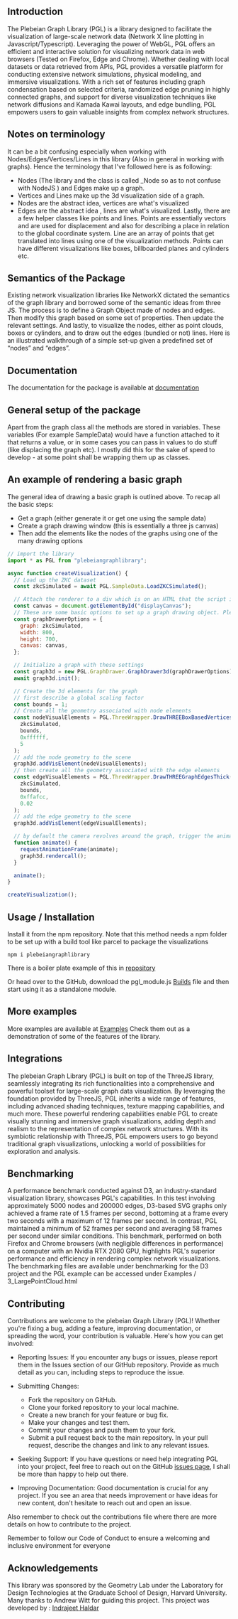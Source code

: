 ## Introduction

The Plebeian Graph Library (PGL) is a library designed to facilitate the visualization of large-scale network data (Network X line plotting in Javascript/Typescript). Leveraging the power of WebGL, PGL offers an efficient and interactive solution for visualizing network data in web browsers (Tested on Firefox, Edge and Chrome). Whether dealing with local datasets or data retrieved from APIs, PGL provides a versatile platform for conducting extensive network simulations, physical modeling, and immersive visualizations. With a rich set of features including graph condensation based on selected criteria, randomized edge pruning in highly connected graphs, and support for diverse visualization techniques like network diffusions and Kamada Kawai layouts, and edge bundling, PGL empowers users to gain valuable insights from complex network structures.

## Notes on terminology

It can be a bit confusing especially when working with Nodes/Edges/Vertices/Lines in this library (Also in general in working with graphs). Hence the terminology that I've followed here is as following:

- Nodes (The library and the class is called \_Node so as to not confuse with NodeJS ) and Edges make up a graph.
- Vertices and Lines make up the 3d visualization side of a graph.
- Nodes are the abstract idea, vertices are what's visualized
- Edges are the abstract idea , lines are what's visualized. Lastly, there are a few helper classes like points and lines. Points are essentially vectors and are used for displacement and also for describing a place in relation to the global coordinate system. Line are an array of points that get translated into lines using one of the visualization methods. Points can have different visualizations like boxes, billboarded planes and cylinders etc.

## Semantics of the Package

Existing network visualization libraries like NetworkX dictated the semantics of the graph library and borrowed some of the semantic ideas from three JS. The process is to define a Graph Object made of nodes and edges. Then modify this graph based on some set of properties. Then update the relevant settings. And lastly, to visualize the nodes, either as point clouds, boxes or cylinders, and to draw out the edges (bundled or not) lines.
Here is an illustrated walkthrough of a simple set-up given a predefined set of “nodes” and “edges”.

## Documentation

The documentation for the package is available at [documentation](https://www.plebeiangraphlibrary.com/)

## General setup of the package

Apart from the graph class all the methods are stored in variables. These variables (For example SampleData) would have a function attached to it that returns a value, or in some cases you can pass in values to do stuff (like displacing the graph etc). I mostly did this for the sake of speed to develop - at some point shall be wrapping them up as classes.

## An example of rendering a basic graph

The general idea of drawing a basic graph is outlined above. To recap all the basic steps:

- Get a graph (either generate it or get one using the sample data)
- Create a graph drawing window (this is essentially a three js canvas)
- Then add the elements like the nodes of the graphs using one of the many drawing options

```javascript
// import the library
import * as PGL from "plebeiangraphlibrary";

async function createVisualization() {
  // Load up the ZKC dataset 
  const zkcSimulated = await PGL.SampleData.LoadZKCSimulated();

  // Attach the renderer to a div which is on an HTML that the script is linked too
  const canvas = document.getElementById("displayCanvas");
  // These are some basic options to set up a graph drawing object. Please refer to the documentation for more options
  const graphDrawerOptions = {
    graph: zkcSimulated,
    width: 800,
    height: 700,
    canvas: canvas,
  };

  // Initialize a graph with these settings
  const graph3d = new PGL.GraphDrawer.GraphDrawer3d(graphDrawerOptions);
  await graph3d.init();

  // Create the 3d elements for the graph
  // first describe a global scaling factor
  const bounds = 1;
  // Create all the geometry associated with node elements
  const nodeVisualElements = PGL.ThreeWrapper.DrawTHREEBoxBasedVertices(
    zkcSimulated,
    bounds,
    0xffffff,
    5
  );
  // add the node geometry to the scene
  graph3d.addVisElement(nodeVisualElements);
  // then create all the geometry associated with the edge elements
  const edgeVisualElements = PGL.ThreeWrapper.DrawTHREEGraphEdgesThick(
    zkcSimulated,
    bounds,
    0xffafcc,
    0.02
  );
  // add the edge geometry to the scene
  graph3d.addVisElement(edgeVisualElements);

  // by default the camera revolves around the graph, trigger the animation call
  function animate() {
    requestAnimationFrame(animate);
    graph3d.rendercall();
  }

  animate();
}

createVisualization();
```

## Usage / Installation

Install it from the npm repository. Note that this method needs a npm folder to be set up with a build tool like parcel to package the visualizations

```
npm i plebeiangraphlibrary
```
There is a boiler plate example of this in [repository](https://github.com/range-et/pgl_example)

Or head over to the GitHub, download the pgl_module.js [Builds](https://github.com/range-et/PGL/tree/main/Build) file and then start using it as a standalone module.

## More examples

More examples are available at [Examples](https://www.plebeiangraphlibrary.com/examples.html) Check them out as a demonstration of some of the features of the library.

## Integrations

The plebeian Graph Library (PGL) is built on top of the ThreeJS library, seamlessly integrating its rich functionalities into a comprehensive and powerful toolset for large-scale graph data visualization. By leveraging the foundation provided by ThreeJS, PGL inherits a wide range of features, including advanced shading techniques, texture mapping capabilities, and much more. These powerful rendering capabilities enable PGL to create visually stunning and immersive graph visualizations, adding depth and realism to the representation of complex network structures. With its symbiotic relationship with ThreeJS, PGL empowers users to go beyond traditional graph visualizations, unlocking a world of possibilities for exploration and analysis.

## Benchmarking 

A performance benchmark conducted against D3, an industry-standard visualization library, showcases PGL's capabilities. In this test involving approximately 5000 nodes and 200000 edges, D3-based SVG graphs only achieved a frame rate of 1.5 frames per second, bottoming at a frame every two seconds with a maximum of 12 frames per second. In contrast, PGL maintained a minimum of 52 frames per second and averaging 58 frames per second under similar conditions. This benchmark, performed on both Firefox and Chrome browsers (with negligible differences in performance) on a computer with an Nvidia RTX 2080 GPU, highlights PGL's superior performance and efficiency in rendering complex network visualizations. The benchmarking files are available under benchmarking for the D3 project and the PGL example can be accessed under Examples / 3_LargePointCloud.html

## Contributing

Contributions are welcome to the plebeian Graph Library (PGL)! Whether you're fixing a bug, adding a feature, improving documentation, or spreading the word, your contribution is valuable. Here's how you can get involved:

* Reporting Issues: If you encounter any bugs or issues, please report them in the Issues section of our GitHub repository. Provide as much detail as you can, including steps to reproduce the issue.

* Submitting Changes:
  - Fork the repository on GitHub.
  - Clone your forked repository to your local machine.
  - Create a new branch for your feature or bug fix.
  - Make your changes and test them.
  - Commit your changes and push them to your fork.
  - Submit a pull request back to the main repository. In your pull request, describe the changes and link to any relevant issues.

* Seeking Support: If you have questions or need help integrating PGL into your project, feel free to reach out on the GitHub [issues page](https://github.com/range-et/PGL/issues), I shall be more than happy to help out there.

* Improving Documentation: Good documentation is crucial for any project. If you see an area that needs improvement or have ideas for new content, don't hesitate to reach out and open an issue.

Also remember to check out the contributions file where there are more details on how to contribute to the project.

Remember to follow our Code of Conduct to ensure a welcoming and inclusive environment for everyone

## Acknowledgements

This library was sponsored by the Geometry Lab under the Laboratory for Design Technologies at the Graduate School of Design, Harvard University. Many thanks to Andrew Witt for guiding this project. This project was developed by : [Indrajeet Haldar](https://www.indrajeethaldar.com/)
